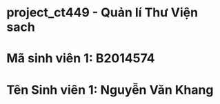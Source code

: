 # project_ct449 - Quản lí Thư Viện sach
# Mã sinh viên 1: B2014574
# Tên Sinh viên 1: Nguyễn Văn Khang

